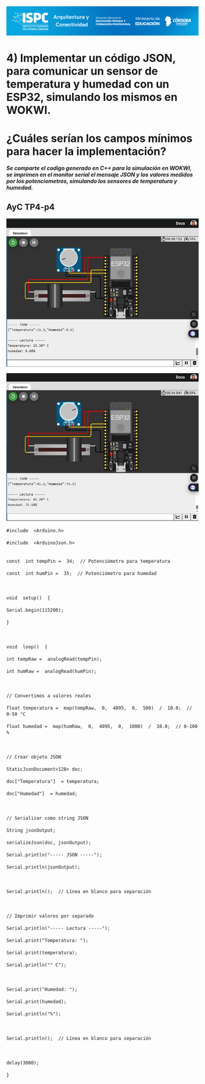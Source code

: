 ![Carátula](../../E%20assets/caratula.png)


# 4) Implementar un código JSON, para comunicar un sensor de temperatura y humedad con un ESP32, simulando los mismos en WOKWI.
# ¿Cuáles serían los campos mínimos para hacer la implementación?  

***Se comparte el codigo generado  en C++ para la simulación en WOKWI, se imprimen en el monitor serial el mensaje JSON y los valores medidos por los potenciometros, simulando los sensores de temperatura y humedad.***  

## AyC TP4-p4
![Imagen](/../../E%20assets/Cuestionario%20N4/ayctp4-p4.png)

![Imagen1](/../../E%20assets/Cuestionario%20N4/ayctp4-p4-1.png)

    #include  <Arduino.h>
    
    #include  <ArduinoJson.h>
    
    
    const  int tempPin =  34;  // Potenciómetro para temperatura
    
    const  int humPin =  35;  // Potenciómetro para humedad
    
      
    
    void  setup()  {
    
    Serial.begin(115200);
    
    }
    
      
    
    void  loop()  {
    
    int tempRaw =  analogRead(tempPin);
    
    int humRaw =  analogRead(humPin);
    
      
    
    // Convertimos a valores reales
    
    float temperatura =  map(tempRaw,  0,  4095,  0,  500)  /  10.0;  // 0-50 °C
    
    float humedad =  map(humRaw,  0,  4095,  0,  1000)  /  10.0;  // 0-100 %
    
      
    
    // Crear objeto JSON
    
    StaticJsonDocument<128> doc;
    
    doc["Temperatura"]  = temperatura;
    
    doc["Humedad"]  = humedad;
    
      
    
    // Serializar como string JSON
    
    String jsonOutput;
    
    serializeJson(doc, jsonOutput);
    
    Serial.println("----- JSON -----");
    
    Serial.println(jsonOutput);
    
      
    
    Serial.println();  // Línea en blanco para separación
    
      
    
    // Imprimir valores por separado
    
    Serial.println("----- Lectura -----");
    
    Serial.print("Temperatura: ");
    
    Serial.print(temperatura);
    
    Serial.println("° C");
    
      
    
    Serial.print("Humedad: ");
    
    Serial.print(humedad);
    
    Serial.println("%");
    
      
    
    Serial.println();  // Línea en blanco para separación
    
      
    
    delay(3000);
    
    }
